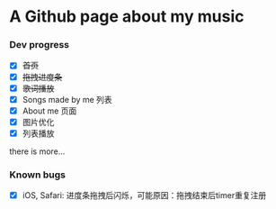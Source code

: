 # A Github page about my music

### Dev progress

- [x] ~~首页~~
- [x] ~~拖拽进度条~~
- [x] ~~歌词播放~~
- [x] Songs made by me 列表
- [x] About me 页面
- [x] 图片优化
- [x] 列表播放

there is more...

### Known bugs

- [x] iOS, Safari: 进度条拖拽后闪烁，可能原因：拖拽结束后timer重复注册